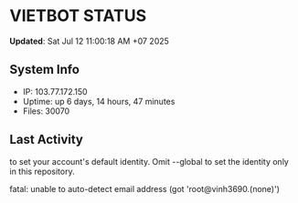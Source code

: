 # VIETBOT STATUS
**Updated**: Sat Jul 12 11:00:18 AM +07 2025

## System Info
- IP: 103.77.172.150
- Uptime: up 6 days, 14 hours, 47 minutes
- Files: 30070

## Last Activity

to set your account's default identity.
Omit --global to set the identity only in this repository.

fatal: unable to auto-detect email address (got 'root@vinh3690.(none)')

